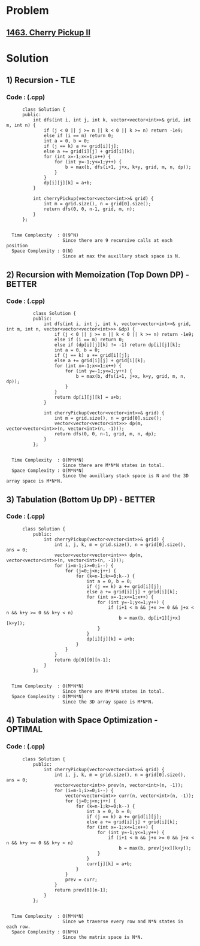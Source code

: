 # Problem

## [1463. Cherry Pickup II](https://leetcode.com/problems/cherry-pickup-ii/)


# Solution 

## 1) Recursion - TLE

       
      
      
   ### Code : (.cpp)
    
          class Solution {
          public:
              int dfs(int i, int j, int k, vector<vector<int>>& grid, int m, int n) {
                  if (j < 0 || j >= n || k < 0 || k >= n) return -1e9;
                  else if (i == m) return 0;
                  int a = 0, b = 0;
                  if (j == k) a += grid[i][j];
                  else a += grid[i][j] + grid[i][k];
                  for (int x=-1;x<=1;x++) {
                      for (int y=-1;y<=1;y++) {
                          b = max(b, dfs(i+1, j+x, k+y, grid, m, n, dp));
                      }
                  }
                  dp[i][j][k] = a+b;
              }

              int cherryPickup(vector<vector<int>>& grid) {
                  int m = grid.size(), n = grid[0].size();
                  return dfs(0, 0, n-1, grid, m, n);
              }
          };

 
      Time Complexity  : O(9^N) 
                         Since there are 9 recursive calls at each position
      Space Complexity : O(N)
                         Since at max the auxillary stack space is N.
                         
                         
                         
                         
## 2) Recursion with Memoization (Top Down DP) - BETTER

       
      
      
   ### Code : (.cpp)
    
              class Solution {
              public:
                  int dfs(int i, int j, int k, vector<vector<int>>& grid, int m, int n, vector<vector<vector<int>>> &dp) {
                      if (j < 0 || j >= n || k < 0 || k >= n) return -1e9;
                      else if (i == m) return 0;
                      else if (dp[i][j][k] != -1) return dp[i][j][k];
                      int a = 0, b = 0;
                      if (j == k) a += grid[i][j];
                      else a += grid[i][j] + grid[i][k];
                      for (int x=-1;x<=1;x++) {
                          for (int y=-1;y<=1;y++) {
                              b = max(b, dfs(i+1, j+x, k+y, grid, m, n, dp));
                          }
                      }
                      return dp[i][j][k] = a+b;
                  }

                  int cherryPickup(vector<vector<int>>& grid) {
                      int m = grid.size(), n = grid[0].size();
                      vector<vector<vector<int>>> dp(m, vector<vector<int>>(n, vector<int>(n, -1)));
                      return dfs(0, 0, n-1, grid, m, n, dp);
                  }
              };

 
      Time Complexity  : O(M*N*N) 
                         Since there are M*N*N states in total.
      Space Complexity : O(M*N*N)
                         Since the auxillary stack space is N and the 3D array space is M*N*N.
                         
                         
                         
                            

## 3) Tabulation (Bottom Up DP) - BETTER

       
      
      
   ### Code : (.cpp)
    
          class Solution {
              public:
                  int cherryPickup(vector<vector<int>>& grid) {
                      int i, j, k, m = grid.size(), n = grid[0].size(), ans = 0;
                      vector<vector<vector<int>>> dp(m, vector<vector<int>>(n, vector<int>(n, -1)));
                      for (i=m-1;i>=0;i--) {
                          for (j=0;j<n;j++) {
                              for (k=n-1;k>=0;k--) {
                                  int a = 0, b = 0;
                                  if (j == k) a += grid[i][j];
                                  else a += grid[i][j] + grid[i][k];   
                                  for (int x=-1;x<=1;x++) {
                                      for (int y=-1;y<=1;y++) {
                                          if (i+1 < m && j+x >= 0 && j+x < n && k+y >= 0 && k+y < n) 
                                              b = max(b, dp[i+1][j+x][k+y]);
                                      }
                                  }
                                  dp[i][j][k] = a+b;
                              }
                          }
                      }
                      return dp[0][0][n-1];
                  }
              };

 
      Time Complexity  : O(M*N*N) 
                         Since there are M*N*N states in total.
      Space Complexity : O(M*N*N)
                         Since the 3D array space is M*N*N.
                         
                         
                         

## 4) Tabulation with Space Optimization - OPTIMAL

       
      
      
   ### Code : (.cpp)
    
          class Solution {
              public:
                  int cherryPickup(vector<vector<int>>& grid) {
                      int i, j, k, m = grid.size(), n = grid[0].size(), ans = 0;
                      vector<vector<int>> prev(n, vector<int>(n, -1));
                      for (i=m-1;i>=0;i--) {
                          vector<vector<int>> curr(n, vector<int>(n, -1));
                          for (j=0;j<n;j++) {
                              for (k=n-1;k>=0;k--) {
                                  int a = 0, b = 0;
                                  if (j == k) a += grid[i][j];
                                  else a += grid[i][j] + grid[i][k];   
                                  for (int x=-1;x<=1;x++) {
                                      for (int y=-1;y<=1;y++) {
                                          if (i+1 < m && j+x >= 0 && j+x < n && k+y >= 0 && k+y < n) 
                                              b = max(b, prev[j+x][k+y]);
                                      }
                                  }
                                  curr[j][k] = a+b;
                              }
                          }
                          prev = curr;
                      }
                      return prev[0][n-1];
                  }
              };

 
      Time Complexity  : O(M*N*N) 
                         Since we traverse every row and N*N states in each row.
      Space Complexity : O(N*N)
                         Since the matrix space is N*N.
